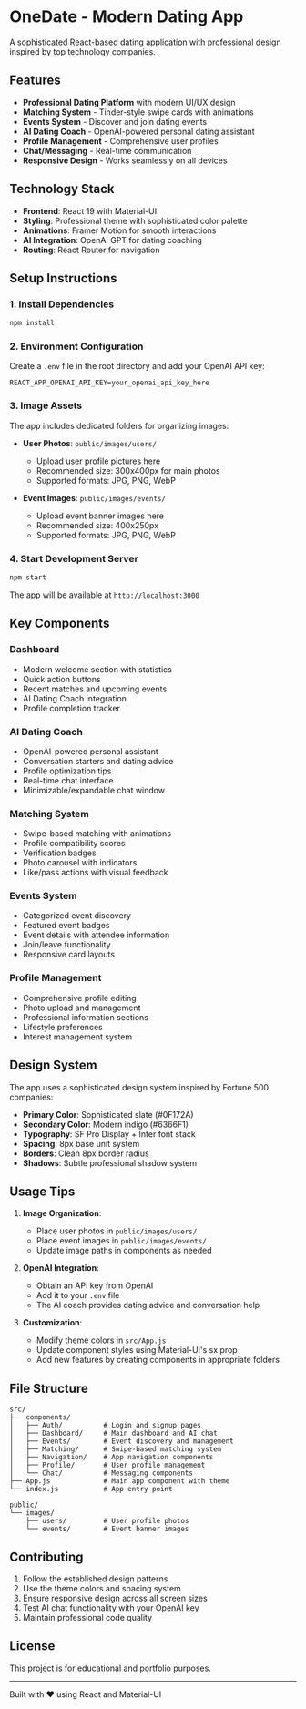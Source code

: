 # OneDate - Modern Dating App

A sophisticated React-based dating application with professional design inspired by top technology companies.

## Features

- **Professional Dating Platform** with modern UI/UX design
- **Matching System** - Tinder-style swipe cards with animations
- **Events System** - Discover and join dating events
- **AI Dating Coach** - OpenAI-powered personal dating assistant
- **Profile Management** - Comprehensive user profiles
- **Chat/Messaging** - Real-time communication
- **Responsive Design** - Works seamlessly on all devices

## Technology Stack

- **Frontend**: React 19 with Material-UI
- **Styling**: Professional theme with sophisticated color palette
- **Animations**: Framer Motion for smooth interactions
- **AI Integration**: OpenAI GPT for dating coaching
- **Routing**: React Router for navigation

## Setup Instructions

### 1. Install Dependencies
```bash
npm install
```

### 2. Environment Configuration
Create a `.env` file in the root directory and add your OpenAI API key:
```env
REACT_APP_OPENAI_API_KEY=your_openai_api_key_here
```

### 3. Image Assets
The app includes dedicated folders for organizing images:

- **User Photos**: `public/images/users/`
  - Upload user profile pictures here
  - Recommended size: 300x400px for main photos
  - Supported formats: JPG, PNG, WebP

- **Event Images**: `public/images/events/`
  - Upload event banner images here
  - Recommended size: 400x250px
  - Supported formats: JPG, PNG, WebP

### 4. Start Development Server
```bash
npm start
```

The app will be available at `http://localhost:3000`

## Key Components

### Dashboard
- Modern welcome section with statistics
- Quick action buttons
- Recent matches and upcoming events
- AI Dating Coach integration
- Profile completion tracker

### AI Dating Coach
- OpenAI-powered personal assistant
- Conversation starters and dating advice
- Profile optimization tips
- Real-time chat interface
- Minimizable/expandable chat window

### Matching System
- Swipe-based matching with animations
- Profile compatibility scores
- Verification badges
- Photo carousel with indicators
- Like/pass actions with visual feedback

### Events System
- Categorized event discovery
- Featured event badges
- Event details with attendee information
- Join/leave functionality
- Responsive card layouts

### Profile Management
- Comprehensive profile editing
- Photo upload and management
- Professional information sections
- Lifestyle preferences
- Interest management system

## Design System

The app uses a sophisticated design system inspired by Fortune 500 companies:

- **Primary Color**: Sophisticated slate (#0F172A)
- **Secondary Color**: Modern indigo (#6366F1)
- **Typography**: SF Pro Display + Inter font stack
- **Spacing**: 8px base unit system
- **Borders**: Clean 8px border radius
- **Shadows**: Subtle professional shadow system

## Usage Tips

1. **Image Organization**: 
   - Place user photos in `public/images/users/`
   - Place event images in `public/images/events/`
   - Update image paths in components as needed

2. **OpenAI Integration**:
   - Obtain an API key from OpenAI
   - Add it to your `.env` file
   - The AI coach provides dating advice and conversation help

3. **Customization**:
   - Modify theme colors in `src/App.js`
   - Update component styles using Material-UI's sx prop
   - Add new features by creating components in appropriate folders

## File Structure

```
src/
├── components/
│   ├── Auth/          # Login and signup pages
│   ├── Dashboard/     # Main dashboard and AI chat
│   ├── Events/        # Event discovery and management
│   ├── Matching/      # Swipe-based matching system
│   ├── Navigation/    # App navigation components
│   ├── Profile/       # User profile management
│   └── Chat/          # Messaging components
├── App.js             # Main app component with theme
└── index.js           # App entry point

public/
└── images/
    ├── users/         # User profile photos
    └── events/        # Event banner images
```

## Contributing

1. Follow the established design patterns
2. Use the theme colors and spacing system
3. Ensure responsive design across all screen sizes
4. Test AI chat functionality with your OpenAI key
5. Maintain professional code quality

## License

This project is for educational and portfolio purposes.

---

Built with ❤️ using React and Material-UI
